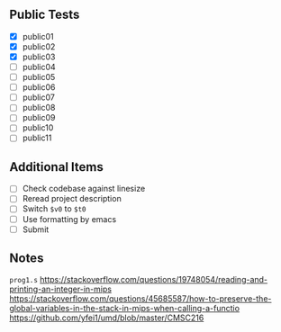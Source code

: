 ## Public Tests
- [X] public01
- [X] public02
- [X] public03
- [ ] public04
- [ ] public05
- [ ] public06
- [ ] public07
- [ ] public08
- [ ] public09
- [ ] public10
- [ ] public11

## Additional Items
- [ ] Check codebase against linesize
- [ ] Reread project description
- [ ] Switch `$v0` to `$t0`
- [ ] Use formatting by emacs
- [ ] Submit

## Notes
`prog1.s`
https://stackoverflow.com/questions/19748054/reading-and-printing-an-integer-in-mips
https://stackoverflow.com/questions/45685587/how-to-preserve-the-global-variables-in-the-stack-in-mips-when-calling-a-functio
https://github.com/yfei1/umd/blob/master/CMSC216
